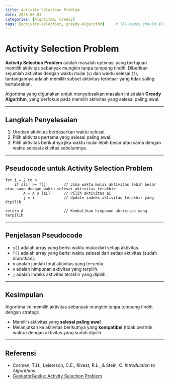 ```yaml
---
title: Activity Selection Problem
date: 2025-06-01 
categories: [Algoritma, Greedy]
tags: [activity-selection, greedy-algorithm]     # TAG names should always be lowercase
---
```



# Activity Selection Problem

**Activity Selection Problem** adalah masalah optimasi yang bertujuan memilih aktivitas sebanyak mungkin tanpa tumpang tindih. Diberikan sejumlah aktivitas dengan waktu mulai (`s`) dan waktu selesai (`f`), tantangannya adalah memilih subset aktivitas terbesar yang tidak saling bertabrakan.  

Algoritma yang digunakan untuk menyelesaikan masalah ini adalah **Greedy Algorithm**, yang berfokus pada memilih aktivitas yang selesai paling awal.

---

## Langkah Penyelesaian

1. Urutkan aktivitas berdasarkan waktu selesai.
2. Pilih aktivitas pertama yang selesai paling awal.
3. Pilih aktivitas berikutnya jika waktu mulai lebih besar atau sama dengan waktu selesai aktivitas sebelumnya.

---

## Pseudocode untuk Activity Selection Problem

```text
for i = 2 to n
    if s[i] >= f[j]       // Jika waktu mulai aktivitas lebih besar atau sama dengan waktu selesai aktivitas terakhir
        A = A ∪ {ai}      // Pilih aktivitas ai
        j = i             // Update indeks aktivitas terakhir yang dipilih

return A                  // Kembalikan himpunan aktivitas yang terpilih
```

---

## Penjelasan Pseudocode

- `s[]` adalah array yang berisi waktu mulai dari setiap aktivitas.
- `f[]` adalah array yang berisi waktu selesai dari setiap aktivitas (sudah diurutkan).
- `n` adalah jumlah total aktivitas yang tersedia.
- `A` adalah himpunan aktivitas yang terpilih.
- `j` adalah indeks aktivitas terakhir yang dipilih.

---

## Kesimpulan

Algoritma ini memilih aktivitas sebanyak mungkin tanpa tumpang tindih dengan strategi:
- Memilih aktivitas yang **selesai paling awal**
- Melanjutkan ke aktivitas berikutnya yang **kompatibel** (tidak bentrok waktu) dengan aktivitas yang sudah dipilih.

---

## Referensi

- Cormen, T.H., Leiserson, C.E., Rivest, R.L., & Stein, C. *Introduction to Algorithms*.
- [GeeksforGeeks: Activity Selection Problem](https://www.geeksforgeeks.org/activity-selection-problem-greedy-algo-1/)
